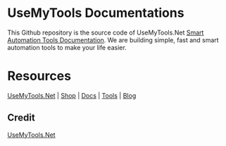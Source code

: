 # UseMyTools Documentations

This Github repository is the source code of UseMyTools.Net  [Smart Automation Tools Documentation](https://usemytools.net/docs/). We are building simple, fast and smart automation tools to make your life easier.


# Resources #
[UseMyTools.Net](https://usemytools.net) | [Shop](https://shop.usemytools.net/) | [Docs](https://usemytools.net) | [Tools](https://usemytools.net/tools/) | [Blog](https://usemytools.net/blog/)


## Credit
[UseMyTools.Net](https://usemytools.net)

